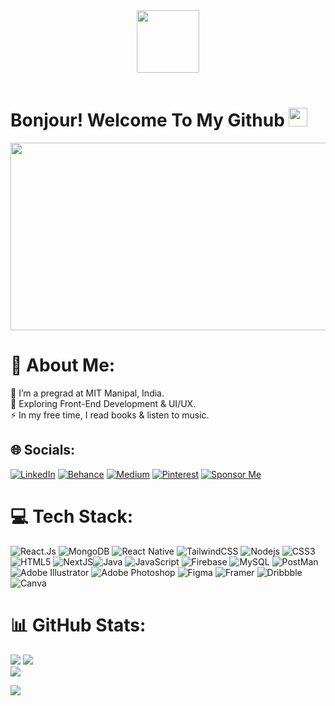 <div id="header" align="center">
  <img src="https://media.giphy.com/media/v1.Y2lkPTc5MGI3NjExZnI5NjFpbDg4OGp6Ymh4NjdtZzJ3cm1ib2JocmRtNXM4cWFrbzF3aSZlcD12MV9pbnRlcm5hbF9naWZfYnlfaWQmY3Q9cw/9B8dqzmFI0yujEjfgg/giphy.gif" width="100"/>  <br><br>
  <img src="https://komarev.com/ghpvc/?username=sayalisachin&style=flat-square&color=blue" alt=""/>
</div>

</div>
<h1>
  Bonjour! Welcome To My Github
  <img src="https://media.giphy.com/media/hvRJCLFzcasrR4ia7z/giphy.gif" width="30px"/>
  
</h1>
<div align="center">
  <img src="https://media.giphy.com/media/v1.Y2lkPTc5MGI3NjExNXZmNnA3dXY4NzBwM2E4aTVjZW5zMXFkZmUxdzVveW12bHBhOGM1NiZlcD12MV9pbnRlcm5hbF9naWZfYnlfaWQmY3Q9Zw/Rpl1sod1vCXK0L2SUN/giphy.gif" width="600" height="300"/>
</div>

# 💫 About Me:
🔭 I’m a pregrad at MIT Manipal, India.<br>🌱 Exploring Front-End Development & UI/UX.<br>⚡ In my free time, I read books & listen to music.



## 🌐 Socials:
[![LinkedIn](https://img.shields.io/badge/LinkedIn-%230077B5.svg?logo=linkedin&logoColor=white)](https://linkedin.com/in/sayali-sachin-chorge-0a595a252) [![Behance](https://img.shields.io/badge/Behance-1769ff?logo=behance&logoColor=white)](https://behance.net/sayalisachin) [![Medium](https://img.shields.io/badge/Medium-12100E?logo=medium&logoColor=white)](https://medium.com/@sayalischorge) [![Pinterest](https://img.shields.io/badge/Pinterest-%23E60023.svg?logo=Pinterest&logoColor=white)](https://pinterest.com/sayalisachinc) [![Sponsor Me](https://img.shields.io/static/v1?label=Sponsor&message=%E2%9D%A4&logo=GitHub&color=%23fe8e86)](https://github.com/sponsors/<sayalisachin>)

# 💻 Tech Stack:
![React.Js](https://img.shields.io/badge/React-20232A?style=for-the-badge&logo=react&logoColor=61DAFB) ![MongoDB](https://img.shields.io/badge/MongoDB-4EA94B?style=for-the-badge&logo=mongodb&logoColor=white) ![React Native](https://img.shields.io/badge/React_Native-20232A?style=for-the-badge&logo=react&logoColor=61DAFB) ![TailwindCSS](https://img.shields.io/badge/Tailwind_CSS-38B2AC?style=for-the-badge&logo=tailwind-css&logoColor=white) ![Nodejs](https://img.shields.io/badge/Node.js-43853D?style=for-the-badge&logo=node.js&logoColor=white) ![CSS3](https://img.shields.io/badge/css3-%231572B6.svg?style=for-the-badge&logo=css3&logoColor=white) ![HTML5](https://img.shields.io/badge/html5-%23E34F26.svg?style=for-the-badge&logo=html5&logoColor=white) ![NextJS](https://img.shields.io/badge/Next.js-000?logo=nextdotjs&logoColor=fff&style=for-the-badge)![Java](https://img.shields.io/badge/java-%23ED8B00.svg?style=for-the-badge&logo=openjdk&logoColor=white) ![JavaScript](https://img.shields.io/badge/javascript-%23323330.svg?style=for-the-badge&logo=javascript&logoColor=%23F7DF1E) ![Firebase](https://img.shields.io/badge/Firebase-039BE5?style=for-the-badge&logo=Firebase&logoColor=white) ![MySQL](https://img.shields.io/badge/mysql-%2300000f.svg?style=for-the-badge&logo=mysql&logoColor=white) ![PostMan](https://img.shields.io/badge/Postman-FF6C37?style=for-the-badge&logo=postman&logoColor=white) ![Adobe Illustrator](https://img.shields.io/badge/adobe%20illustrator-%23FF9A00.svg?style=for-the-badge&logo=adobe%20illustrator&logoColor=white) ![Adobe Photoshop](https://img.shields.io/badge/adobe%20photoshop-%2331A8FF.svg?style=for-the-badge&logo=adobe%20photoshop&logoColor=white) ![Figma](https://img.shields.io/badge/figma-%23F24E1E.svg?style=for-the-badge&logo=figma&logoColor=white) ![Framer](https://img.shields.io/badge/Framer-black?style=for-the-badge&logo=framer&logoColor=blue) ![Dribbble](https://img.shields.io/badge/Dribbble-EA4C89?style=for-the-badge&logo=dribbble&logoColor=white) ![Canva](https://img.shields.io/badge/Canva-%2300C4CC.svg?style=for-the-badge&logo=Canva&logoColor=white)

# 📊 GitHub Stats:
![](https://github-readme-stats.vercel.app/api?username=sayalisachin&theme=radical&hide_border=false&include_all_commits=true&count_private=true)
![](https://github-readme-streak-stats.herokuapp.com/?user=sayalisachin&theme=radical&hide_border=false)<br/>
![](https://github-readme-stats.vercel.app/api/top-langs/?username=sayalisachin&theme=radical&hide_border=false&include_all_commits=true&count_private=true&layout=compact)

![](https://capsule-render.vercel.app/api?type=venom&height=300&color=gradient&text=Sayali%20Sachin&section=header&fontSize=70&textBg=false)


</div>



<!---
sayalisachin/sayalisachin is a ✨ special ✨ repository because its `README.md` (this file) appears on your GitHub profile.
You can click the Preview link to take a look at your changes.
--->
